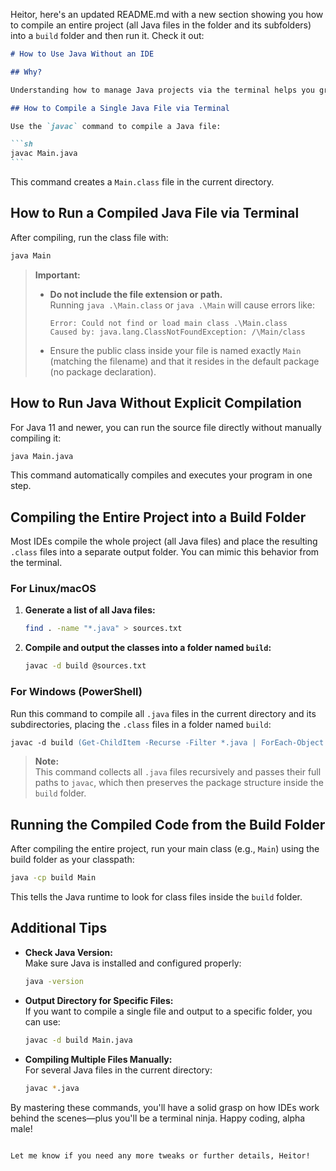 Heitor, here's an updated README.md with a new section showing you how to compile an entire project (all Java files in the folder and its subfolders) into a `build` folder and then run it. Check it out:

````md
# How to Use Java Without an IDE

## Why?

Understanding how to manage Java projects via the terminal helps you grasp what an IDE does under the hood. This knowledge boosts your debugging skills, enhances flexibility, and ensures you're not dependent on a single tool.

## How to Compile a Single Java File via Terminal

Use the `javac` command to compile a Java file:

```sh
javac Main.java
```
````

This command creates a `Main.class` file in the current directory.

## How to Run a Compiled Java File via Terminal

After compiling, run the class file with:

```sh
java Main
```

> **Important:**
>
> - **Do not include the file extension or path.**  
>   Running `java .\Main.class` or `java .\Main` will cause errors like:
>   ```
>   Error: Could not find or load main class .\Main.class
>   Caused by: java.lang.ClassNotFoundException: /\Main/class
>   ```
> - Ensure the public class inside your file is named exactly `Main` (matching the filename) and that it resides in the default package (no package declaration).

## How to Run Java Without Explicit Compilation

For Java 11 and newer, you can run the source file directly without manually compiling it:

```sh
java Main.java
```

This command automatically compiles and executes your program in one step.

## Compiling the Entire Project into a Build Folder

Most IDEs compile the whole project (all Java files) and place the resulting `.class` files into a separate output folder. You can mimic this behavior from the terminal.

### For Linux/macOS

1. **Generate a list of all Java files:**

   ```sh
   find . -name "*.java" > sources.txt
   ```

2. **Compile and output the classes into a folder named `build`:**

   ```sh
   javac -d build @sources.txt
   ```

### For Windows (PowerShell)

Run this command to compile all `.java` files in the current directory and its subdirectories, placing the `.class` files in a folder named `build`:

```ps
javac -d build (Get-ChildItem -Recurse -Filter *.java | ForEach-Object { $_.FullName })
```

> **Note:**  
> This command collects all `.java` files recursively and passes their full paths to `javac`, which then preserves the package structure inside the `build` folder.

## Running the Compiled Code from the Build Folder

After compiling the entire project, run your main class (e.g., `Main`) using the build folder as your classpath:

```sh
java -cp build Main
```

This tells the Java runtime to look for class files inside the `build` folder.

## Additional Tips

- **Check Java Version:**  
  Make sure Java is installed and configured properly:
  ```sh
  java -version
  ```
- **Output Directory for Specific Files:**  
  If you want to compile a single file and output to a specific folder, you can use:
  ```sh
  javac -d build Main.java
  ```
- **Compiling Multiple Files Manually:**  
  For several Java files in the current directory:
  ```sh
  javac *.java
  ```

By mastering these commands, you'll have a solid grasp on how IDEs work behind the scenes—plus you'll be a terminal ninja. Happy coding, alpha male!

```

Let me know if you need any more tweaks or further details, Heitor!
```
